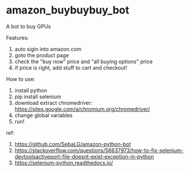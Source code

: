 # amazon_buybuybuy_bot
A bot to buy GPUs

Features:
1) auto sigin into amazon.com
2) goto the product page
3) check the "buy now" price and "all buying options" price
4) if price is right, add stuff to cart and checkout!

How to use:
1)  install python
2)  pip install selenium
3)  download extract chromedriver: https://sites.google.com/a/chromium.org/chromedriver/
4)  change global variables
5)  run! 

ref:
1) https://github.com/SebaLG/amazon-python-bot
2) https://stackoverflow.com/questions/56637973/how-to-fix-selenium-devtoolsactiveport-file-doesnt-exist-exception-in-python
3) https://selenium-python.readthedocs.io/
